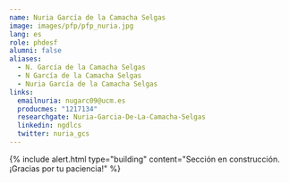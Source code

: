 ```yaml
---
name: Nuria García de la Camacha Selgas
image: images/pfp/pfp_nuria.jpg
lang: es
role: phdesf
alumni: false
aliases:
  - N. García de la Camacha Selgas
  - N García de la Camacha Selgas
  - Nuria García de la Camacha Selgas
links:
  emailnuria: nugarc09@ucm.es
  producmes: "1217134"
  researchgate: Nuria-Garcia-De-La-Camacha-Selgas
  linkedin: ngdlcs
  twitter: nuria_gcs
---
```


{%
  include alert.html
  type="building"
  content="Sección en construcción. ¡Gracias por tu paciencia!"
%}